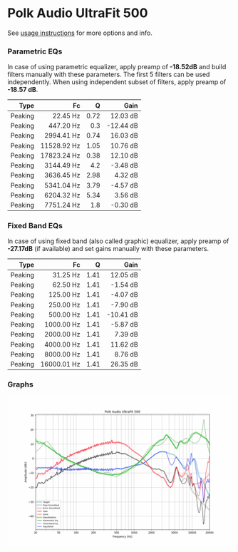 # Polk Audio UltraFit 500
See [usage instructions](https://github.com/jaakkopasanen/AutoEq#usage) for more options and info.

### Parametric EQs
In case of using parametric equalizer, apply preamp of **-18.52dB** and build filters manually
with these parameters. The first 5 filters can be used independently.
When using independent subset of filters, apply preamp of **-18.57 dB**.

| Type    | Fc          |    Q | Gain      |
|--------:|------------:|-----:|----------:|
| Peaking | 22.45 Hz    | 0.72 | 12.03 dB  |
| Peaking | 447.20 Hz   | 0.3  | -12.44 dB |
| Peaking | 2994.41 Hz  | 0.74 | 16.03 dB  |
| Peaking | 11528.92 Hz | 1.05 | 10.76 dB  |
| Peaking | 17823.24 Hz | 0.38 | 12.10 dB  |
| Peaking | 3144.49 Hz  | 4.2  | -3.48 dB  |
| Peaking | 3636.45 Hz  | 2.98 | 4.32 dB   |
| Peaking | 5341.04 Hz  | 3.79 | -4.57 dB  |
| Peaking | 6204.32 Hz  | 5.34 | 3.56 dB   |
| Peaking | 7751.24 Hz  | 1.8  | -0.30 dB  |

### Fixed Band EQs
In case of using fixed band (also called graphic) equalizer, apply preamp of **-27.17dB**
(if available) and set gains manually with these parameters.

| Type    | Fc          |    Q | Gain      |
|--------:|------------:|-----:|----------:|
| Peaking | 31.25 Hz    | 1.41 | 12.05 dB  |
| Peaking | 62.50 Hz    | 1.41 | -1.54 dB  |
| Peaking | 125.00 Hz   | 1.41 | -4.07 dB  |
| Peaking | 250.00 Hz   | 1.41 | -7.90 dB  |
| Peaking | 500.00 Hz   | 1.41 | -10.41 dB |
| Peaking | 1000.00 Hz  | 1.41 | -5.87 dB  |
| Peaking | 2000.00 Hz  | 1.41 | 7.39 dB   |
| Peaking | 4000.00 Hz  | 1.41 | 11.62 dB  |
| Peaking | 8000.00 Hz  | 1.41 | 8.76 dB   |
| Peaking | 16000.01 Hz | 1.41 | 26.35 dB  |

### Graphs
![](./Polk%20Audio%20UltraFit%20500.png)